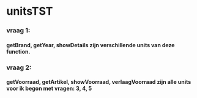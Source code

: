 # unitsTST
### vraag 1:
#### getBrand, getYear, showDetails zijn verschillende units van deze function.
### vraag 2:
#### getVoorraad, getArtikel, showVoorraad, verlaagVoorraad zijn alle units voor ik begon met vragen: 3, 4, 5
